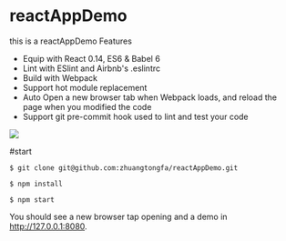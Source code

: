 # reactAppDemo
this is a reactAppDemo
Features
* Equip with React 0.14, ES6 & Babel 6
* Lint with ESlint and Airbnb's .eslintrc
* Build with Webpack
* Support hot module replacement
* Auto Open a new browser tab when Webpack loads, and reload the page when you modified the code
* Support git pre-commit hook used to lint and test your code

![](http://zhuangtongfa.gitcafe.io/img/app.png)

#start
```
$ git clone git@github.com:zhuangtongfa/reactAppDemo.git

$ npm install

$ npm start

```

You should see a new browser tap opening and a demo in http://127.0.0.1:8080.
